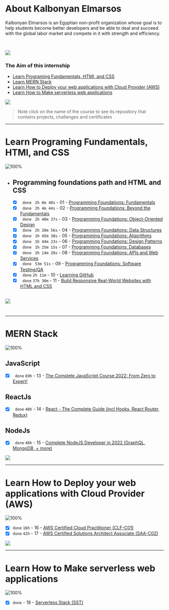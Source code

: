 # About Kalbonyan Elmarsos

Kalbonyan Elmarsos is an Egyptian non-profit organization whose goal is to help students become better developers and be able to deal and succeed with the global labor market and compete in it with strength and efficiency.

 <br/>

<a href="https://www.linkedin.com/company/%D9%83%D8%A7%D9%84%D8%A8%D9%86%D9%8A%D8%A7%D9%86-%D8%A7%D9%84%D9%85%D8%B1%D8%B5%D9%88%D8%B5/" target="_blank"><img src="https://img.shields.io/badge/-Kalbonyan%20Elmarsos-0077B5?style=for-the-badge&logo=Linkedin&logoColor=white"/></a>

### The Aim of this internship

- <a href="#Fundamentals">Learn Programing Fundamentals, HTMl, and CSS</a>
- <a href="#MERN">Learn MERN Stack</a>
- <a href="#AWS">Learn How to Deploy your web applications with Cloud Provider (AWS)</a>
- <a href="#serverless">Learn How to Make serverless web applications</a>

<img src="https://img.shields.io/badge/Total%20Number%20Of%20Hours%20For%20All%20Courses-%2B200h-blue">
<br>

> Note click on the name of the course to see its repository that contains projects, challenges and certificates

---

<!-- Fundamentals -->

<span id="Fundamentals"> </span>

# Learn Programing Fundamentals, HTMl, and CSS

![100%](https://progress-bar.dev/100/?title=Done&color=babaca)
<br />

- ## Programming foundations path and HTML and CSS

  - [x] ` done` ` 2h 6m 40s` - 01 - [Programming Foundations: Fundamentals](01-LinkedIn-Learning/01_Programming-Foundations-Fundamentals/)
  - [x] ` done` ` 2h 4m 44s` - 02 - [Programming Foundations: Beyond the Fundamentals](01-LinkedIn-Learning/02_Programming-Foundations-Beyond-The-Fundamentals)
  - [x] ` done` ` 2h 40m 37s` - 03 - [Programming Foundations: Object-Oriented Design](01-LinkedIn-Learning/03_Programming-Foundations-Object-Oriented-Design/)
  - [x] ` done` ` 2h 20m 56s` - 04 - [Programming Foundations: Data Structures](01-LinkedIn-Learning/04_Programming-Foundations-Data-Structures)
  - [x] ` done` ` 1h 45m 30s` - 05 - [Programming Foundations: Algorithms](01-LinkedIn-Learning/05_Programming-Foundations-Algorithms)
  - [x] ` done` ` 1h 44m 23s` - 06 - [Programming Foundations: Design Patterns](01-LinkedIn-Learning/06_Programming-Foundations-Design-Patterns)
  - [x] ` done` ` 1h 25m 15s` - 07 - [Programming Foundations: Databases](01-LinkedIn-Learning/07_Programming-Foundations-Databases)
  - [x] ` done` ` 1h 14m 28s` - 08 - [Programming Foundations: APIs and Web Services](01-LinkedIn-Learning/08_Programming-Foundations-APIs-and-Web-Services)
  - [x] ` done` ` 53m 51s` - 09 - [Programming Foundations: Software Testing/QA](01-LinkedIn-Learning/09_Programming-Foundations-Software-Testing-QA)
  - [x] ` done` `2h 11m` - 10 - [Learning GitHub](01-LinkedIn-Learning/10-Learning-GitHub)
  - [x] ` done` `37h 30m` - 11 - [Build Responsive Real-World Websites with HTML and CSS](02-Udemy/01_Build-Responsive-Real-World-Websites-with-HTML-and-CSS)

  <br />

<img src="https://img.shields.io/badge/Total%20Number%20Of%20Hours%20For%20This%20Courses-59h25m-blue">

#

---

<!-- MERN -->

<span id="MERN"></span>

# MERN Stack

![100%](https://progress-bar.dev/100/?title=Done&color=babaca)
<br />

## JavaScript

- [x] ` done` `69h` - 13 - [The Complete JavaScript Course 2022: From Zero to Expert!](./02-Udemy/02_The-Complete-JavaScript-Course-2022-From-Zero-to-Expert!)

## ReactJs

- [x] ` done` `48h` - 14 - [React - The Complete Guide (incl Hooks, React Router, Redux)](./02-Udemy/03_React-The-Complete-Guide)

## NodeJs

- [x] ` done` `46h` - 15 - [Complete NodeJS Developer in 2022 (GraphQL, MongoDB, + more)](./02-Udemy/04_Complete-NodeJS-Developer-in-2022)

<img src="https://img.shields.io/badge/Total%20Number%20Of%20Hours%20For%20This%20Courses-163h-blue">

<br />

---

<!-- AWS -->

<span id="AWS"></span>

# Learn How to Deploy your web applications with Cloud Provider (AWS)

![100%](https://progress-bar.dev/100/?title=Done&color=babaca)

- [x] `done` `16h` - 16 - [AWS Certified Cloud Practitioner (CLF-C01)](<./03-A-Cloud-Guru/AWS-Certified-Cloud-Practitioner-(CLF-C01)>)
- [x] `done` `42h` - 17 - [AWS Certified Solutions Architect Associate (SAA-C02)](<./03-A-Cloud-Guru/AWS-Certified-Solutions-Architect-Associate-(SAA-C02)>)

<img src="https://img.shields.io/badge/Total%20Number%20Of%20Hours%20For%20This%20Courses-58h-blue">
<br />

---

<!-- serverless -->

<span id="serverless"></span>

# Learn How to Make serverless web applications

![100%](https://progress-bar.dev/100/?title=Done&color=babaca)

- [x] `done` - 18 - [Serverless Stack (SST)](04-Serverless-Stack-Project/)
